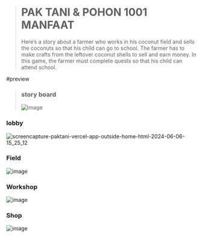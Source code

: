 > # PAK TANI & POHON 1001 MANFAAT
> Here’s a story about a farmer who works in his coconut field and sells the coconuts so that his child can go to school. The farmer has to make crafts from the leftover coconut shells to sell and earn money. In this game, the farmer must complete quests so that his child can attend school.

#preview
> ### story board
> ![image](https://github.com/saka-C/game-pak-tani/assets/111035568/63034928-cf37-431e-a7f4-c0f95fb53124)

### lobby
![screencapture-paktani-vercel-app-outside-home-html-2024-06-06-15_25_12](https://github.com/saka-C/game-pak-tani/assets/111035568/bbd4845c-3bd1-466b-9dc9-94928039c1a2)

### Field
![image](https://github.com/saka-C/game-pak-tani/assets/111035568/0f44a1b4-74ad-4aea-a796-34e793863f1f)

### Workshop
![image](https://github.com/saka-C/game-pak-tani/assets/111035568/5fd08dd8-9bc7-4d35-9a91-1488b649fedd)

### Shop
![image](https://github.com/saka-C/game-pak-tani/assets/111035568/3245bd88-1ab8-4884-98cf-5f9ca8d338d5)



